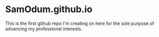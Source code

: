 # SamOdum.github.io

This is the first github repo I'm creating on here for the sole purpose of advancing my professional interests.
